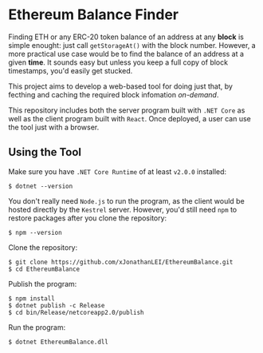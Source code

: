 # Ethereum Balance Finder

Finding ETH or any ERC-20 token balance of an address at any **block** is simple enought: just call `getStorageAt()` with the block number. However, a more practical use case would be to find the balance of an address at a given **time**. It sounds easy but unless you keep a full copy of block timestamps, you'd easily get stucked.

This project aims to develop a web-based tool for doing just that, by fecthing and caching the required block infomation *on-demand*.

This repository includes both the server program built with `.NET Core` as well as the client program built with `React`. Once deployed, a user can use the tool just with a browser.

## Using the Tool

Make sure you have `.NET Core Runtime` of at least `v2.0.0` installed:

    $ dotnet --version

You don't really need `Node.js` to run the program, as the client would be hosted directly by the `Kestrel` server. However, you'd still need `npm` to restore packages after you clone the repository:

    $ npm --version

Clone the repository:

    $ git clone https://github.com/xJonathanLEI/EthereumBalance.git
    $ cd EthereumBalance

Publish the program:

    $ npm install
    $ dotnet publish -c Release
    $ cd bin/Release/netcoreapp2.0/publish

Run the program:

    $ dotnet EthereumBalance.dll